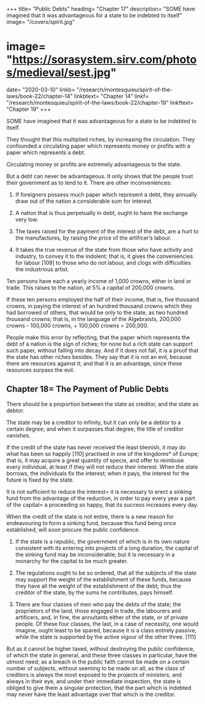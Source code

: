 +++
title= "Public Debts"
heading= "Chapter 17"
description= "SOME have imagined that it was advantageous for a state to be indebted to itself"
image= "/covers/spirit.jpg"
# image= "https://sorasystem.sirv.com/photos/medieval/sest.jpg"
date= "2020-03-10"
linkb= "/research/montesquieu/spirit-of-the-laws/book-22/chapter-14"
linkbtext= "Chapter 14"
linkf= "/research/montesquieu/spirit-of-the-laws/book-22/chapter-19"
linkftext= "Chapter 19"
+++

SOME have imagined that it was advantageous for a state to be indebted to itself. 

They thought that this multiplied riches, by increasing the circulation. They confounded a circulating paper which represents money or profits <!-- , or a circulating paper which is the sign of the profits that a company has, or will make by commerce, --> with a paper which represents a debt. 

Circulating money or profits are extremely advantageous to the state. 

But a debt can never be advantageous. It only shows that the people trust their government as to lend to it. There are other inconveniences:

<!-- = and all that we can expect from it is, that individuals have a good security from the government for their money. But let us see the inconveniencies which result from it. -->

1. If foreigners possess much paper which represent a debt, they annually draw out of the nation a considerable sum for interest.

2. A nation that is thus perpetually in debt, ought to have the exchange very low.

3. The taxes raised for the payment of the interest of the debt, are a hurt to the manufactures, by raising the price of the artificer’s labour.

4. It takes the true revenue of the state from those who have activity and industry, to convey it to the indolent; that is, it gives the conveniencies for labour [109] to those who do not labour, and clogs with difficulties the industrious artist.


Ten persons have each a yearly income of 1,000 crowns, either in land or trade. This raises to the nation, at 5% a capital of 200,000 crowns. 

If these ten persons employed the half of their income, that is, five thousand crowns, in paying the interest of an hundred thousand crowns which they had borrowed of others, that would be only to the state, as two hundred thousand crowns; that is, in the language of the Algebraists, 200,000 crowns - 100,000 crowns, + 100,000 crowns = 200,000.

People make this error by reflecting, that the paper which represents the debt of a nation is the sign of riches; for none but a rich state can support such paper, without falling into decay. And if it does not fall, it is a proof that the state has other riches besides. They say that it is not an evil, because there are resources against it; and that it is an advantage, since these resources surpass the evil.



## Chapter 18= The Payment of Public Debts

There should be a proportion between the state as creditor, and the state as debtor. 

The state may be a creditor to infinity, but it can only be a debtor to a certain degree; and when it surpasses that degree, the title of creditor vanishes.

If the credit of the state has never received the least blemish, it may do what has been so happily [110] practised in one of the kingdoms* of Europe; that is, it may acquire a great quantity of specie, and offer to reimbuse every individual, at least if they will not reduce their interest. When the state borrows, the individuals fix the interest; when it pays, the interest for the future is fixed by the state.

It is not sufficient to reduce the interest= it is necessary to erect a sinking fund from the advantage of the reduction, in order to pay every year a part of the capital= a proceeding so happy, that its success increases every day.

When the credit of the state is not entire, there is a new reason for endeavouring to form a sinking fund, because this fund being once established, will soon procure the public confidence.

1. If the state is a republic, the government of which is in its own nature consistent with its entering into projects of a long duration, the capital of the sinking fund may be inconsiderable; but it is necessary in a monarchy for the capital to be much greater.

2. The regulations ought to be so ordered, that all the subjects of the state may support the weight of the establishment of these funds, because they have all the weight of the establishment of the debt; thus the creditor of the state, by the sums he contributes, pays himself.

3. There are four classes of men who pay the debts of the state; the proprietors of the land, those engaged in trade, the labourers and artificers, and, in fine, the annuitants either of the state, or of private people. Of these four classes, the last, in a case of necessity, one would imagine, ought least to be spared, because it is a class entirely passive, while the state is supported by the active vigour of the other three. [111]

But as it cannot be higher taxed, without destroying the public confidence, of which the state in general, and these three classes in particular, have the utmost need; as a breach in the public faith cannot be made on a certain number of subjects, without seeming to be made on all; as the class of creditors is always the most exposed to the projects of ministers, and always in their eye, and under their immediate inspection, the state is obliged to give them a singular protection, that the part which is indebted may never have the least advantage over that which is the creditor.
